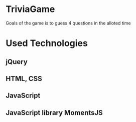# TriviaGame
Goals of the game is to guess 4 questions in the alloted time

# Used Technologies
## jQuery
## HTML, CSS
## JavaScript
## JavaScript library MomentsJS